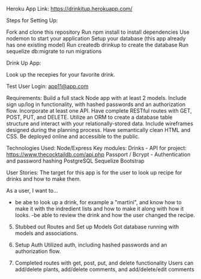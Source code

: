 Heroku App Link: https://drinkitup.herokuapp.com/


Steps for Setting Up:

Fork and clone this repository
Run npm install to install dependencies
Use nodemon to start your application
Setup your database (this app already has one existing model)
Run createdb drinkup to create the database
Run sequelize db:migrate to run migrations

Drink Up App:

Look up the recepies for your favorite drink. 

Test User Login: app11@app.com

Requirements:
Build a full stack Node app with at least 2 models.
Include sign up/log in functionality, with hashed passwords and an authorization flow.
Incorporate at least one API.
Have complete RESTful routes with GET, POST, PUT, and DELETE.
Utilize an ORM to create a database table structure and interact with your relationally-stored data.
Include wireframes designed during the planning process.
Have semantically clean HTML and CSS.
Be deployed online and accessible to the public.


Technologies Used:
Node/Express
Key modules:
Drinks - API for project:
https://www.thecocktaildb.com/api.php
Passport / Bcrypt - Authentication and password hashing
PostgreSQL
Sequelize
Bootstrap

User Stories:
The target for this app is for the user to look up recipe for drinks and how to make them. 

As a user, I want to...
- be abe to look up a drink, for example a "martini", and know how to make it with the indredient lists and how to make it along with how it looks. 
-be able to review the drink and how the user changed the recipe.


5. Stubbed out Routes and Set up Models
Got database running with models and associations.

6. Setup Auth
Utilized auth, including hashed passwords and an authorization flow.



2. Completed routes with get, post, put, and delete functionality
Users can add/delete plants, add/delete comments, and add/delete/edit comments







